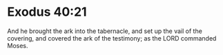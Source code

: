 # Exodus 40:21

And he brought the ark into the tabernacle, and set up the vail of the covering, and covered the ark of the testimony; as the LORD commanded Moses.
